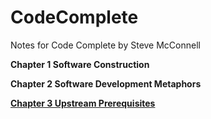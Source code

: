 # CodeComplete
Notes for Code Complete by Steve McConnell

**Chapter 1 Software Construction**<br>

**Chapter 2 Software Development Metaphors**<br>

**[Chapter 3 Upstream Prerequisites](/notes/Chapter_3.md)**<br>
